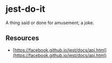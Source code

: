 # jest-do-it

A thing said or done for amusement; a joke.

## Resources

- [https://facebook.github.io/jest/docs/api.html](https://facebook.github.io/jest/docs/api.html)
